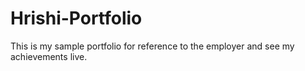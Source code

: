 # Hrishi-Portfolio
This is my sample portfolio for reference to the employer and see my achievements live.
